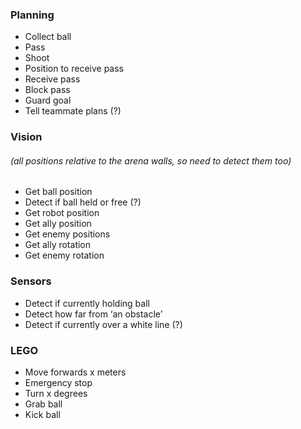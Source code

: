 ### Planning

- Collect ball
- Pass
- Shoot
- Position to receive pass
- Receive pass
- Block pass
- Guard goal
- Tell teammate plans (?)

### Vision
###### (all positions relative to the arena walls, so need to detect them too)

- Get ball position
- Detect if ball held or free (?)
- Get robot position
- Get ally position
- Get enemy positions
- Get ally rotation
- Get enemy rotation

### Sensors

- Detect if currently holding ball
- Detect how far from ‘an obstacle’
- Detect if currently over a white line (?)

### LEGO
- Move forwards x meters
- Emergency stop
- Turn x degrees
- Grab ball
- Kick ball
